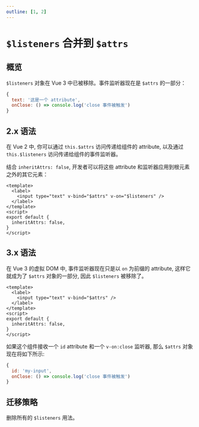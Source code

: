 ```yaml
---
outline: [1, 2]
---
```


# `$listeners` 合并到 `$attrs`

## 概览

`$listeners` 对象在 Vue 3 中已被移除。事件监听器现在是 `$attrs` 的一部分：

```js
{
  text: '这是一个 attribute',
  onClose: () => console.log('close 事件被触发')
}
```

## 2.x 语法

在 Vue 2 中, 你可以通过 `this.$attrs` 访问传递给组件的 attribute, 以及通过 `this.$listeners` 访问传递给组件的事件监听器。

结合 `inheritAttrs: false`, 开发者可以将这些 attribute 和监听器应用到根元素之外的其它元素：

```vue
<template>
  <label>
    <input type="text" v-bind="$attrs" v-on="$listeners" />
  </label>
</template>
<script>
export default {
  inheritAttrs: false,
}
</script>
```

## 3.x 语法

在 Vue 3 的虚拟 DOM 中, 事件监听器现在只是以 `on` 为前缀的 attribute, 这样它就成为了 `$attrs` 对象的一部分, 因此 `$listeners` 被移除了。

```vue
<template>
  <label>
    <input type="text" v-bind="$attrs" />
  </label>
</template>
<script>
export default {
  inheritAttrs: false,
}
</script>
```

如果这个组件接收一个 `id` attribute 和一个 `v-on:close` 监听器, 那么 `$attrs` 对象现在将如下所示:

```js
{
  id: 'my-input',
  onClose: () => console.log('close 事件被触发')
}
```

## 迁移策略

删除所有的 `$listeners` 用法。
